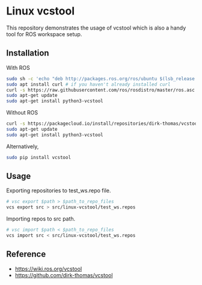 # Linux vcstool

This repository demonstrates the usage of vcstool which is also a handy tool for ROS workspace setup.

## Installation

With ROS
```bash
sudo sh -c 'echo "deb http://packages.ros.org/ros/ubuntu $(lsb_release -sc) main" > /etc/apt/sources.list.d/ros-latest.list'
sudo apt install curl # if you haven't already installed curl
curl -s https://raw.githubusercontent.com/ros/rosdistro/master/ros.asc | sudo apt-key add -
sudo apt-get update
sudo apt-get install python3-vcstool
```

Without ROS
```bash
curl -s https://packagecloud.io/install/repositories/dirk-thomas/vcstool/script.deb.sh | sudo bash
sudo apt-get update
sudo apt-get install python3-vcstool
```

Alternatively,
```bash
sudo pip install vcstool
```

## Usage

Exporting repositories to test_ws.repo file.
```bash
# vsc export $path > $path_to_repo_files
vcs export src > src/linux-vcstool/test_ws.repos
```

Importing repos to src path.
```bash
# vsc import $path < $path_to_repo_files
vcs import src < src/linux-vcstool/test_ws.repos
```

## Reference

- https://wiki.ros.org/vcstool
- https://github.com/dirk-thomas/vcstool
